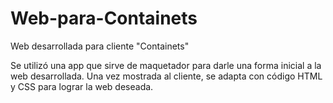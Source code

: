# Web-para-Containets
Web desarrollada para cliente "Containets"

Se utilizó una app que sirve de maquetador para darle una forma inicial a la web desarrollada. Una vez mostrada al cliente, se adapta con código HTML y CSS para lograr 
la web deseada. 
